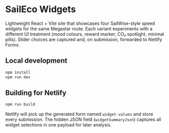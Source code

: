 # SailEco Widgets

Lightweight React + Vite site that showcases four SailWise-style speed widgets for the same Megastar route. Each variant experiments with a different UI treatment (mood colours, reward marker, CO₂ spotlight, minimal pills). Slider choices are captured and, on submission, forwarded to Netlify Forms.

## Local development

```powershell
npm install
npm run dev
```

## Building for Netlify

```powershell
npm run build
```

Netlify will pick up the generated form named `widget-values` and store every submission. The hidden JSON field (`widgetSummaryJson`) captures all widget selections in one payload for later analysis.
